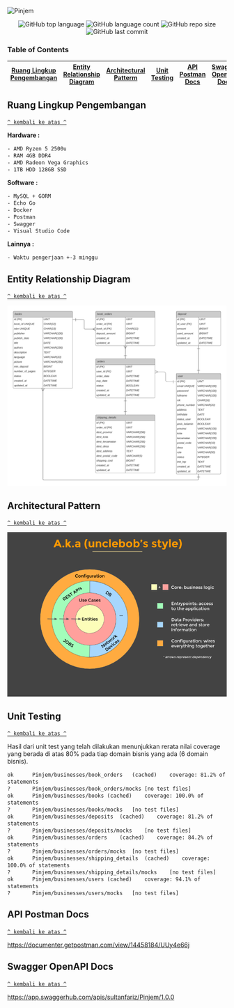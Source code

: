 ![Pinjem](https://socialify.git.ci/sultanfariz/Pinjem/image?description=1&descriptionEditable=A%20self-initiated%20project%20to%20help%20people%20borrow%20books%20from%20library.%20Developed%20using%20Go%20Echo%20and%20implementing%20Clean%20Architecture.&font=Inter&language=1&logo=https%3A%2F%2Favatars.githubusercontent.com%2Fu%2F55394860%3Fv%3D4&owner=1&pattern=Circuit%20Board&theme=Dark)

<div align="center">
    <img alt="GitHub top language" src="https://img.shields.io/github/languages/top/sultanfariz/Pinjem?style=for-the-badge">
    <img alt="GitHub language count" src="https://img.shields.io/github/languages/count/sultanfariz/Pinjem?style=for-the-badge">
    <img alt="GitHub repo size" src="https://img.shields.io/github/repo-size/sultanfariz/Pinjem?style=for-the-badge">
    <img alt="GitHub last commit" src="https://img.shields.io/github/last-commit/sultanfariz/Pinjem?style=for-the-badge">
</div>

### Table of Contents

| [Ruang Lingkup Pengembangan](#ruang-lingkup-pengembangan) | [Entity Relationship Diagram](#entity-relationship-diagram) | [Architectural Patterm](#architectural-pattern) | [Unit Testing](#unit-testing) | [API Postman Docs](#api-postman-docs) | [Swagger OpenAPI Docs](#swagger-openapi-docs) |
| :-------------------------------------------------------: | :---------------------------------------------------------: | :---------------------------------------------: | :---------------------------: | ------------------------------------- | --------------------------------------------- |

## Ruang Lingkup Pengembangan

[`^ kembali ke atas ^`](#table-of-contents)

**Hardware :**

```
- AMD Ryzen 5 2500u
- RAM 4GB DDR4
- AMD Radeon Vega Graphics
- 1TB HDD 128GB SSD
```

**Software :**

```
- MySQL + GORM
- Echo Go
- Docker
- Postman
- Swagger
- Visual Studio Code
```

**Lainnya :**

```
- Waktu pengerjaan +-3 minggu
```

## Entity Relationship Diagram

[`^ kembali ke atas ^`](#table-of-contents)

![ERD](./assets/Pinjemin!-FixERD.png)

## Architectural Pattern

[`^ kembali ke atas ^`](#table-of-contents)

![Clean Architecture](./assets/CleanArch.png)

## Unit Testing

[`^ kembali ke atas ^`](#)

Hasil dari unit test yang telah dilakukan menunjukkan rerata nilai coverage yang berada di atas 80% pada tiap domain bisnis yang ada (6 domain bisnis).

```
ok  	Pinjem/businesses/book_orders	(cached)	coverage: 81.2% of statements
?   	Pinjem/businesses/book_orders/mocks	[no test files]
ok  	Pinjem/businesses/books	(cached)	coverage: 100.0% of statements
?   	Pinjem/businesses/books/mocks	[no test files]
ok  	Pinjem/businesses/deposits	(cached)	coverage: 81.2% of statements
?   	Pinjem/businesses/deposits/mocks	[no test files]
ok  	Pinjem/businesses/orders	(cached)	coverage: 84.2% of statements
?   	Pinjem/businesses/orders/mocks	[no test files]
ok  	Pinjem/businesses/shipping_details	(cached)	coverage: 100.0% of statements
?   	Pinjem/businesses/shipping_details/mocks	[no test files]
ok  	Pinjem/businesses/users	(cached)	coverage: 94.1% of statements
?   	Pinjem/businesses/users/mocks	[no test files]
```

## API Postman Docs

[`^ kembali ke atas ^`](#table-of-contents)

https://documenter.getpostman.com/view/14458184/UUy4e66j

## Swagger OpenAPI Docs

[`^ kembali ke atas ^`](#table-of-contents)

https://app.swaggerhub.com/apis/sultanfariz/Pinjem/1.0.0
